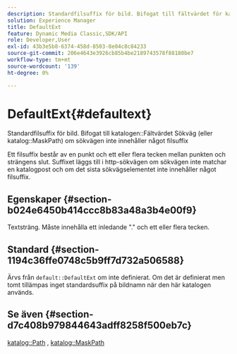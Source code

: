 ```yaml
---
description: Standardfilsuffix för bild. Bifogat till fältvärdet för katalogsökvägen (eller katalogsökvägen MaskPath) om sökvägen inte innehåller något filsuffix
solution: Experience Manager
title: DefaultExt
feature: Dynamic Media Classic,SDK/API
role: Developer,User
exl-id: 43b3e5b8-6374-458d-8503-8e04c8c84233
source-git-commit: 206e4643e3926cb85b4be2189743578f88180be7
workflow-type: tm+mt
source-wordcount: '139'
ht-degree: 0%

---
```


# DefaultExt{#defaultext}

Standardfilsuffix för bild. Bifogat till katalogen::Fältvärdet Sökväg (eller katalog::MaskPath) om sökvägen inte innehåller något filsuffix

Ett filsuffix består av en punkt och ett eller flera tecken mellan punkten och strängens slut. Suffixet läggs till i http-sökvägen om sökvägen inte matchar en katalogpost och om det sista sökvägselementet inte innehåller något filsuffix.

## Egenskaper {#section-b024e6450b414ccc8b83a48a3b4e00f9}

Textsträng. Måste innehålla ett inledande &quot;.&quot; och ett eller flera tecken.

## Standard {#section-1194c36ffe0748c5b9ff7d732a506588}

Ärvs från `default::DefaultExt` om inte definierat. Om det är definierat men tomt tillämpas inget standardsuffix på bildnamn när den här katalogen används.

## Se även {#section-d7c408b979844643adff8258f500eb7c}

[katalog::Path](/help/aem-is-ir-api/is-api/image-catalog/image-serving-api-ref/c-image-catalog-reference/c-image-svg-data-reference/c-image-data-reference/r-path-cat.md) , [katalog::MaskPath](/help/aem-is-ir-api/is-api/image-catalog/image-serving-api-ref/c-image-catalog-reference/c-image-svg-data-reference/c-image-data-reference/r-maskpath-cat.md)
